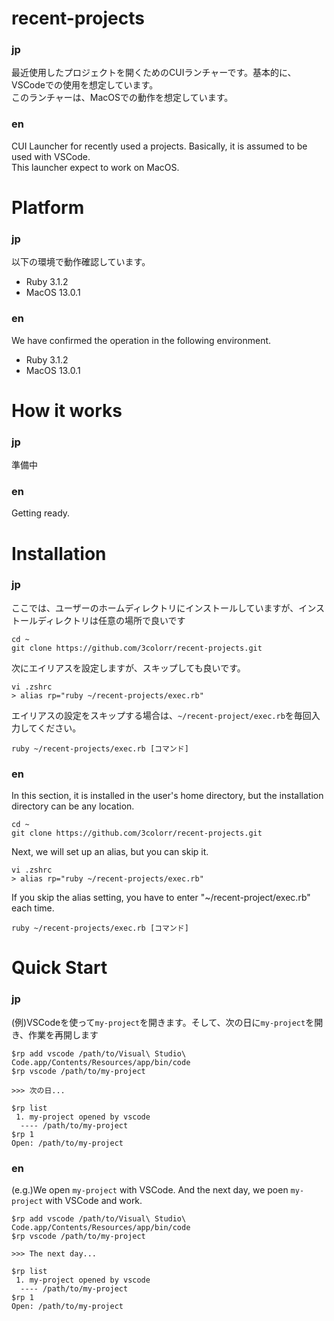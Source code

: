 # recent-projects
### jp
最近使用したプロジェクトを開くためのCUIランチャーです。基本的に、VSCodeでの使用を想定しています。  
このランチャーは、MacOSでの動作を想定しています。
### en
CUI Launcher for recently used a projects. Basically, it is assumed to be used with VSCode.  
This launcher expect to work on MacOS.

# Platform
### jp
以下の環境で動作確認しています。
- Ruby 3.1.2
- MacOS 13.0.1
### en
We have confirmed the operation in the following environment.
- Ruby 3.1.2
- MacOS 13.0.1

# How it works
### jp
準備中
### en
Getting ready.

# Installation
### jp
ここでは、ユーザーのホームディレクトリにインストールしていますが、インストールディレクトリは任意の場所で良いです
```
cd ~
git clone https://github.com/3colorr/recent-projects.git
```
次にエイリアスを設定しますが、スキップしても良いです。
```
vi .zshrc
> alias rp="ruby ~/recent-projects/exec.rb"
```  
エイリアスの設定をスキップする場合は、`~/recent-project/exec.rb`を毎回入力してください。
```
ruby ~/recent-projects/exec.rb [コマンド]
```
### en
In this section, it is installed in the user's home directory, but the installation directory can be any location.
```
cd ~
git clone https://github.com/3colorr/recent-projects.git
```
Next, we will set up an alias, but you can skip it.
```
vi .zshrc
> alias rp="ruby ~/recent-projects/exec.rb"
```  
If you skip the alias setting, you have to enter "~/recent-project/exec.rb" each time.
```
ruby ~/recent-projects/exec.rb [コマンド]
```

# Quick Start
### jp
(例)VSCodeを使って`my-project`を開きます。そして、次の日に`my-project`を開き、作業を再開します
```
$rp add vscode /path/to/Visual\ Studio\ Code.app/Contents/Resources/app/bin/code
$rp vscode /path/to/my-project

>>> 次の日...

$rp list
 1. my-project opened by vscode
  ---- /path/to/my-project
$rp 1
Open: /path/to/my-project
```
### en
(e.g.)We open `my-project` with VSCode. And the next day, we poen `my-project` with VSCode and work.
```
$rp add vscode /path/to/Visual\ Studio\ Code.app/Contents/Resources/app/bin/code
$rp vscode /path/to/my-project

>>> The next day...

$rp list
 1. my-project opened by vscode
  ---- /path/to/my-project
$rp 1
Open: /path/to/my-project
```
